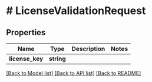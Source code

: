 # # LicenseValidationRequest

## Properties

Name | Type | Description | Notes
------------ | ------------- | ------------- | -------------
**license_key** | **string** |  |

[[Back to Model list]](../../README.md#models) [[Back to API list]](../../README.md#endpoints) [[Back to README]](../../README.md)
